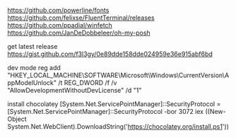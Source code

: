 https://github.com/powerline/fonts
https://github.com/felixse/FluentTerminal/releases
https://github.com/ppadial/winfetch
https://github.com/JanDeDobbeleer/oh-my-posh

get latest release
https://gist.github.com/f3l3gy/0e89dde158dde024959e36e915abf6bd

dev mode
reg add "HKEY_LOCAL_MACHINE\SOFTWARE\Microsoft\Windows\CurrentVersion\AppModelUnlock" /t REG_DWORD /f /v "AllowDevelopmentWithoutDevLicense" /d "1"

install chocolatey
[System.Net.ServicePointManager]::SecurityProtocol = [System.Net.ServicePointManager]::SecurityProtocol -bor 3072
iex ((New-Object System.Net.WebClient).DownloadString('https://chocolatey.org/install.ps1'))
